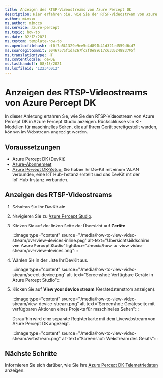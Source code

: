 ```yaml
---
title: Anzeigen des RTSP-Videostreams von Azure Percept DK
description: Hier erfahren Sie, wie Sie den RTSP-Videostream von Azure Percept DK anzeigen.
author: mimcco
ms.author: mimcco
ms.service: azure-percept
ms.topic: how-to
ms.date: 02/12/2021
ms.custom: template-how-to
ms.openlocfilehash: ef0f7a581329e9ee5e4d891b41d321ed559d64d7
ms.sourcegitcommit: 0046757af1da267fc2f0e88617c633524883795f
ms.translationtype: HT
ms.contentlocale: de-DE
ms.lasthandoff: 08/13/2021
ms.locfileid: "122346012"
---
```

# <a name="view-your-azure-percept-dk-rtsp-video-stream"></a>Anzeigen des RTSP-Videostreams von Azure Percept DK

In dieser Anleitung erfahren Sie, wie Sie den RTSP-Videostream von Azure Percept DK in Azure Percept Studio anzeigen. Rückschlüsse von KI-Modellen für maschinelles Sehen, die auf Ihrem Gerät bereitgestellt wurden, können im Webstream angezeigt werden.

## <a name="prerequisites"></a>Voraussetzungen

- Azure Percept DK (DevKit)
- [Azure-Abonnement](https://azure.microsoft.com/free/)
- [Azure Percept DK-Setup:](./quickstart-percept-dk-set-up.md) Sie haben Ihr DevKit mit einem WLAN verbunden, eine IoT Hub-Instanz erstellt und das DevKit mit der IoT Hub-Instanz verbunden.

## <a name="view-the-rtsp-video-stream"></a>Anzeigen des RTSP-Videostreams

1. Schalten Sie Ihr DevKit ein.

1. Navigieren Sie zu [Azure Percept Studio](https://go.microsoft.com/fwlink/?linkid=2135819).

1. Klicken Sie auf der linken Seite der Übersicht auf **Geräte**.

    :::image type="content" source="./media/how-to-view-video-stream/overview-devices-inline.png" alt-text="Übersichtsbildschirm von Azure Percept Studio" lightbox="./media/how-to-view-video-stream/overview-devices.png":::

1. Wählen Sie in der Liste Ihr DevKit aus.

    :::image type="content" source="./media/how-to-view-video-stream/select-device.png" alt-text="Screenshot: Verfügbare Geräte in Azure Percept Studio":::

1. Klicken Sie auf **View your device stream** (Gerätedatenstrom anzeigen).

    :::image type="content" source="./media/how-to-view-video-stream/view-device-stream.png" alt-text="Screenshot: Geräteseite mit verfügbaren Aktionen eines Projekts für maschinelles Sehen":::

    Daraufhin wird eine separate Registerkarte mit dem Livewebstream von Azure Percept DK angezeigt.

    :::image type="content" source="./media/how-to-view-video-stream/webstream.png" alt-text="Screenshot: Webstream des Geräts":::

## <a name="next-steps"></a>Nächste Schritte

Informieren Sie sich darüber, wie Sie Ihre [Azure Percept DK-Telemetriedaten](./how-to-view-telemetry.md) anzeigen.